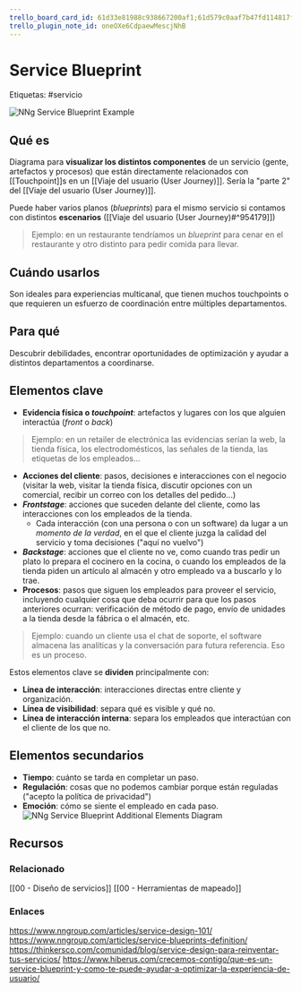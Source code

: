 ```yaml
---
trello_board_card_id: 61d33e81988c938667200af1;61d579c0aaf7b47fd114817f
trello_plugin_note_id: oneOXe6CdpaewMescjNhB
---
```

# Service Blueprint
Etiquetas: #servicio 

![NNg Service Blueprint Example](https://media.nngroup.com/media/editor/2017/08/22/nng-service-blueprint-example.png)

## Qué es
Diagrama para **visualizar los distintos componentes** de un servicio (gente, artefactos y procesos) que están directamente relacionados con [[Touchpoint]]s en un [[Viaje del usuario (User Journey)]]. Sería la "parte 2" del [[Viaje del usuario (User Journey)]].

Puede haber varios planos (*blueprints*) para el mismo servicio si contamos con distintos **escenarios** ([[Viaje del usuario (User Journey)#^954179]])

> Ejemplo: en un restaurante tendríamos un *blueprint* para cenar en el restaurante y otro distinto para pedir comida para llevar.

## Cuándo usarlos
Son ideales para experiencias multicanal, que tienen muchos touchpoints o que requieren un esfuerzo de coordinación entre múltiples departamentos.

## Para qué
Descubrir debilidades, encontrar oportunidades de optimización y ayudar a distintos departamentos a coordinarse.

## Elementos clave
- **Evidencia física o *touchpoint***: artefactos y lugares con los que alguien interactúa (*front* o *back*)
> Ejemplo: en un retailer de electrónica las evidencias serían la web, la tienda física, los electrodomésticos, las señales de la tienda, las etiquetas de los empleados...
- **Acciones del cliente**: pasos, decisiones e interacciones con el negocio (visitar la web, visitar la tienda física, discutir opciones con un comercial, recibir un correo con los detalles del pedido...)
- ***Frontstage***: acciones que suceden delante del cliente, como las interacciones con los empleados de la tienda.
	- Cada interacción (con una persona o con un software) da lugar a un *momento de la verdad*, en el que el cliente juzga la calidad del servicio y toma decisiones ("aquí no vuelvo")
- ***Backstage***: acciones que el cliente no ve, como cuando tras pedir un plato lo prepara el cocinero en la cocina, o cuando los empleados de la tienda piden un artículo al almacén y otro empleado va a buscarlo y lo trae.
- **Procesos**: pasos que siguen los empleados para proveer el servicio, incluyendo cualquier cosa que deba ocurrir para que los pasos anteriores ocurran: verificación de método de pago, envío de unidades a la tienda desde la fábrica o el almacén, etc.
> Ejemplo: cuando un cliente usa el chat de soporte, el software almacena las analíticas y la conversación para futura referencia. Eso es un proceso.

Estos elementos clave se **dividen** principalmente con:
- **Línea de interacción**: interacciones directas entre cliente y organización.
- **Línea de visibilidad**: separa qué es visible y qué no.
- **Línea de interacción interna**: separa los empleados que interactúan con el cliente de los que no.

## Elementos secundarios
- **Tiempo**: cuánto se tarda en completar un paso.
- **Regulación**: cosas que no podemos cambiar porque están reguladas ("acepto la política de privacidad")
- **Emoción**: cómo se siente el empleado en cada paso.
![NNg Service Blueprint Additional Elements Diagram](https://media.nngroup.com/media/editor/2017/08/22/nng-service-blueprint-additional-elements.png)

## Recursos

### Relacionado
[[00 - Diseño de servicios]]
[[00 - Herramientas de mapeado]]

### Enlaces
https://www.nngroup.com/articles/service-design-101/
https://www.nngroup.com/articles/service-blueprints-definition/
https://thinkersco.com/comunidad/blog/service-design-para-reinventar-tus-servicios/
https://www.hiberus.com/crecemos-contigo/que-es-un-service-blueprint-y-como-te-puede-ayudar-a-optimizar-la-experiencia-de-usuario/
